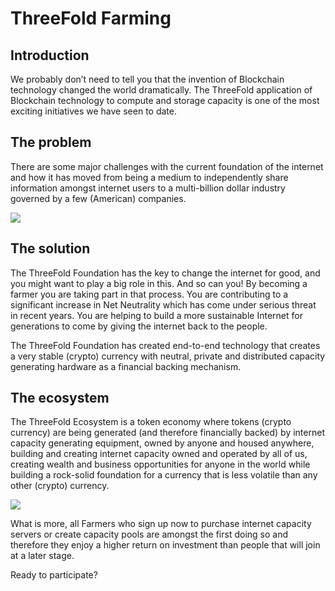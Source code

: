 # ThreeFold Farming


## Introduction
We probably don’t need to tell you that the invention of Blockchain technology changed the world dramatically. The ThreeFold application of Blockchain technology to compute and storage capacity is one of the most exciting initiatives we have seen to date.


## The problem
There are some major challenges with the current foundation of the internet and how it has moved from being a medium to independently share information amongst internet users to a multi-billion dollar industry governed by a few (American) companies.

![](problem.png)

## The solution
The ThreeFold Foundation has the key to change the internet for good, and you might want to play a big role in this. And so can you! By becoming a farmer you are taking part in that process. You are contributing to a significant increase in Net Neutrality which has come under serious threat in recent years. You are helping to build a more sustainable Internet for generations to come by giving the internet back to the people.

The ThreeFold Foundation has created end-to-end technology that creates a very stable (crypto) currency with neutral, private and distributed capacity generating hardware as a financial backing mechanism.

## The ecosystem
The ThreeFold Ecosystem is a token economy where tokens (crypto currency) are being generated (and therefore financially backed) by internet capacity generating equipment, owned by anyone and housed anywhere, building and creating internet capacity owned and operated by all of us, creating wealth and business opportunities for anyone in the world while building a rock-solid foundation for a currency that is less volatile than any other (crypto) currency.

![](tf_ecosystem.png)

What is more, all Farmers who sign up now to purchase internet capacity servers or create capacity pools are amongst the first doing so and therefore they enjoy a higher return on investment than people that will join at a later stage.

Ready to participate?
